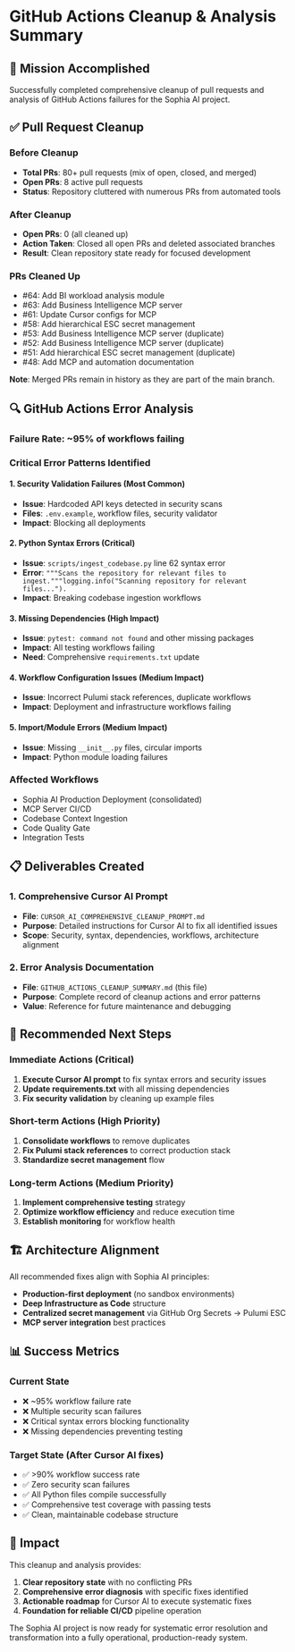 # GitHub Actions Cleanup & Analysis Summary

## 🎯 Mission Accomplished

Successfully completed comprehensive cleanup of pull requests and analysis of GitHub Actions failures for the Sophia AI project.

## ✅ Pull Request Cleanup

### **Before Cleanup**
- **Total PRs**: 80+ pull requests (mix of open, closed, and merged)
- **Open PRs**: 8 active pull requests
- **Status**: Repository cluttered with numerous PRs from automated tools

### **After Cleanup**
- **Open PRs**: 0 (all cleaned up)
- **Action Taken**: Closed all open PRs and deleted associated branches
- **Result**: Clean repository state ready for focused development

### **PRs Cleaned Up**
- #64: Add BI workload analysis module
- #63: Add Business Intelligence MCP server  
- #61: Update Cursor configs for MCP
- #58: Add hierarchical ESC secret management
- #53: Add Business Intelligence MCP server (duplicate)
- #52: Add Business Intelligence MCP server (duplicate)
- #51: Add hierarchical ESC secret management (duplicate)
- #48: Add MCP and automation documentation

**Note**: Merged PRs remain in history as they are part of the main branch.

## 🔍 GitHub Actions Error Analysis

### **Failure Rate**: ~95% of workflows failing

### **Critical Error Patterns Identified**

#### 1. **Security Validation Failures** (Most Common)
- **Issue**: Hardcoded API keys detected in security scans
- **Files**: `.env.example`, workflow files, security validator
- **Impact**: Blocking all deployments

#### 2. **Python Syntax Errors** (Critical)
- **Issue**: `scripts/ingest_codebase.py` line 62 syntax error
- **Error**: `"""Scans the repository for relevant files to ingest."""logging.info("Scanning repository for relevant files...").`
- **Impact**: Breaking codebase ingestion workflows

#### 3. **Missing Dependencies** (High Impact)
- **Issue**: `pytest: command not found` and other missing packages
- **Impact**: All testing workflows failing
- **Need**: Comprehensive `requirements.txt` update

#### 4. **Workflow Configuration Issues** (Medium Impact)
- **Issue**: Incorrect Pulumi stack references, duplicate workflows
- **Impact**: Deployment and infrastructure workflows failing

#### 5. **Import/Module Errors** (Medium Impact)
- **Issue**: Missing `__init__.py` files, circular imports
- **Impact**: Python module loading failures

### **Affected Workflows**
- Sophia AI Production Deployment (consolidated)
- MCP Server CI/CD
- Codebase Context Ingestion
- Code Quality Gate
- Integration Tests

## 📋 Deliverables Created

### **1. Comprehensive Cursor AI Prompt**
- **File**: `CURSOR_AI_COMPREHENSIVE_CLEANUP_PROMPT.md`
- **Purpose**: Detailed instructions for Cursor AI to fix all identified issues
- **Scope**: Security, syntax, dependencies, workflows, architecture alignment

### **2. Error Analysis Documentation**
- **File**: `GITHUB_ACTIONS_CLEANUP_SUMMARY.md` (this file)
- **Purpose**: Complete record of cleanup actions and error patterns
- **Value**: Reference for future maintenance and debugging

## 🎯 Recommended Next Steps

### **Immediate Actions** (Critical)
1. **Execute Cursor AI prompt** to fix syntax errors and security issues
2. **Update requirements.txt** with all missing dependencies
3. **Fix security validation** by cleaning up example files

### **Short-term Actions** (High Priority)
1. **Consolidate workflows** to remove duplicates
2. **Fix Pulumi stack references** to correct production stack
3. **Standardize secret management** flow

### **Long-term Actions** (Medium Priority)
1. **Implement comprehensive testing** strategy
2. **Optimize workflow efficiency** and reduce execution time
3. **Establish monitoring** for workflow health

## 🏗️ Architecture Alignment

All recommended fixes align with Sophia AI principles:
- **Production-first deployment** (no sandbox environments)
- **Deep Infrastructure as Code** structure
- **Centralized secret management** via GitHub Org Secrets → Pulumi ESC
- **MCP server integration** best practices

## 📊 Success Metrics

### **Current State**
- ❌ ~95% workflow failure rate
- ❌ Multiple security scan failures
- ❌ Critical syntax errors blocking functionality
- ❌ Missing dependencies preventing testing

### **Target State** (After Cursor AI fixes)
- ✅ >90% workflow success rate
- ✅ Zero security scan failures
- ✅ All Python files compile successfully
- ✅ Comprehensive test coverage with passing tests
- ✅ Clean, maintainable codebase structure

## 🚀 Impact

This cleanup and analysis provides:
1. **Clear repository state** with no conflicting PRs
2. **Comprehensive error diagnosis** with specific fixes identified
3. **Actionable roadmap** for Cursor AI to execute systematic fixes
4. **Foundation for reliable CI/CD** pipeline operation

The Sophia AI project is now ready for systematic error resolution and transformation into a fully operational, production-ready system.

